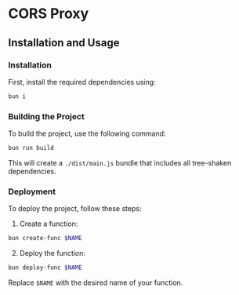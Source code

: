 # CORS Proxy

## Installation and Usage

### Installation

First, install the required dependencies using:

```sh
bun i
```

### Building the Project

To build the project, use the following command:

```sh
bun run build
```

This will create a `./dist/main.js` bundle that includes all tree-shaken dependencies.

### Deployment

To deploy the project, follow these steps:

1. Create a function:

```sh
bun create-func $NAME
```

2. Deploy the function:

```sh
bun deploy-func $NAME
```

Replace `$NAME` with the desired name of your function.
